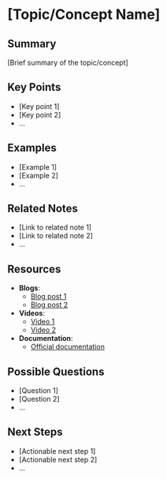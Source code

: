 # [Topic/Concept Name]

## Summary

[Brief summary of the topic/concept]

## Key Points

* [Key point 1]
* [Key point 2]
* ...

## Examples

* [Example 1]
* [Example 2]
* ...

## Related Notes

* [Link to related note 1]
* [Link to related note 2]
* ...

## Resources

* **Blogs**:
	+ [Blog post 1](link)
	+ [Blog post 2](link)
* **Videos**:
	+ [Video 1](link)
	+ [Video 2](link)
* **Documentation**:
	+ [Official documentation](link)

## Possible Questions

* [Question 1]
* [Question 2]
* ...

## Next Steps

* [Actionable next step 1]
* [Actionable next step 2]
* ...